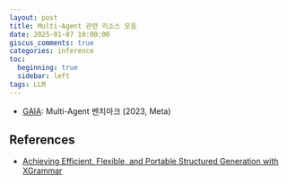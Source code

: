 ```yaml
---
layout: post
title: Multi-Agent 관련 리소스 모음
date: 2025-01-07 10:00:00
giscus_comments: true
categories: inference
toc:
  beginning: true
  sidebar: left
tags: LLM 
---
```


- [GAIA](https://github.com/aymeric-roucher/GAIA): Multi-Agent 벤치마크 (2023, Meta)

## References

- [Achieving Efficient, Flexible, and Portable Structured Generation with XGrammar](https://blog.mlc.ai/2024/11/22/achieving-efficient-flexible-portable-structured-generation-with-xgrammar)